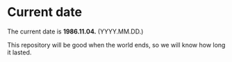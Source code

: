 # Current date

The current date is **1986.11.04.** (YYYY.MM.DD.)

This repository will be good when the world ends, so we will know how long it lasted.